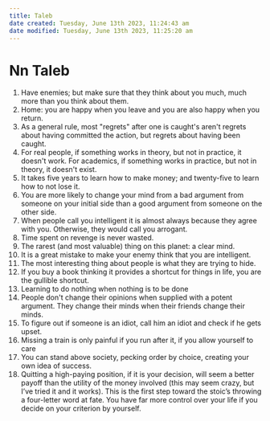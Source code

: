```yaml
---
title: Taleb
date created: Tuesday, June 13th 2023, 11:24:43 am
date modified: Tuesday, June 13th 2023, 11:25:20 am
---
```


# Nn Taleb

1. Have enemies; but make sure that they think about you much, much more than you think about them.
2. Home: you are happy when you leave and you are also happy when you return.
3. As a general rule, most "regrets" after one is caught's aren't regrets about having committed the action, but regrets about having been caught.
4. For real people, if something works in theory, but not in practice, it doesn't work. For academics, if something works in practice, but not in theory, it doesn't exist.
5. It takes five years to learn how to make money; and twenty-five to learn how to not lose it.
6. You are more likely to change your mind from a bad argument from someone on your initial side than a good argument from someone on the other side.
7. When people call you intelligent it is almost always because they agree with you. Otherwise, they would call you arrogant.
8. Time spent on revenge is never wasted.
9. The rarest (and most valuable) thing on this planet: a clear mind.
10. It is a great mistake to make your enemy think that you are intelligent.
11. The most interesting thing about people is what they are trying to hide.
12. If you buy a book thinking it provides a shortcut for things in life, you are the gullible shortcut.
13. Learning to do nothing when nothing is to be done
14. People don't change their opinions when supplied with a potent argument. They change their minds when their friends change their minds.
15. To figure out if someone is an idiot, call him an idiot and check if he gets upset.
16. Missing a train is only painful if you run after it, if you allow yourself to care
17. You can stand above society, pecking order by choice, creating your own idea of success.
18. Quitting a high-paying position, if it is your decision, will seem a better payoff than the utility of the money involved (this may seem crazy, but I’ve tried it and it works). This is the first step toward the stoic’s throwing a four-letter word at fate. You have far more control over your life if you decide on your criterion by yourself.
